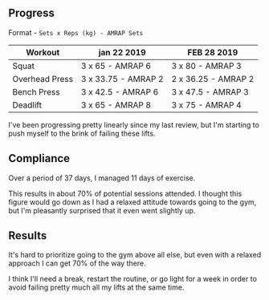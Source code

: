 ## Progress

Format - `Sets x Reps (kg) - AMRAP Sets`

| Workout        | jan 22 2019         | FEB 28 2019         |
| -------------- | ------------------- | ------------------- |
| Squat          | 3 x 65 - AMRAP 6    | 3 x 80 - AMRAP 3    |
| Overhead Press | 3 x 33.75 - AMRAP 2 | 2 x 36.25 - AMRAP 2 |
| Bench Press    | 3 x 42.5 - AMRAP 6  | 3 x 47.5 - AMRAP 3  |
| Deadlift       | 3 x 65 - AMRAP 8    | 3 x 75 - AMRAP 4    |

I've been progressing pretty linearly since my last review, but I'm starting to push myself to the brink of failing these lifts.

## Compliance

Over a period of 37 days, I managed 11 days of exercise.

This results in about 70% of potential sessions attended. I thought this figure would go down as I had a relaxed attitude towards going to the gym, but I'm pleasantly surprised that it even went slightly up.

## Results

It's hard to prioritize going to the gym above all else, but even with a relaxed approach I can get 70% of the way there.

I think I'll need a break, restart the routine, or go light for a week in order to avoid failing pretty much all my lifts at the same time.